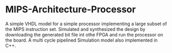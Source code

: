 # MIPS-Architecture-Processor
A simple VHDL model for a simple processor implementing a large subset of the MIPS instruction set. Simulated and synthesized the design by downloading the generated bit file int othe FPGA and run the processor on the board. A multi cycle pipelined Simulation model also implemented in C++.
